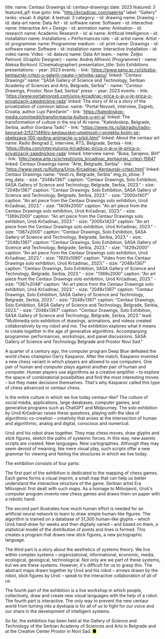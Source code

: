 title: 
    name: Centaur Drawings
id: centaur-drawings
date: 2023
featured: 3
featured_gif: true
goto:
    link: "http://krcadinac.com/galerija"
    label: "Gallery"
ranks:
    visual: 4
    digital: 4
    textual: 3
category: 
    - id: drawing
      name: Drawing
    - id: data-art
      name: Data Art
    - id: software
      name: Software
    - id: interactive
      name: Interactive Art + Design
    - id: animation
      name: Animation
    - id: research
      name: Academic Research
    - id: ai
      name: Artificial Intelligence
    - id: installation
      name: Installations + Performances
role:
    - id: artist
      name: Artist
    - id: programmer
      name: Programmer
medium:
    - id: print
      name: Drawings
    - id: software
      name: Software
    - id: installation
      name: Interactive Installation
    - id: video
      name: Video
    - id: dataviz
      name: Data Art
team:
    - name: Željko Petrović (Graphic Designer)
    - name: Andrej Alfirević (Programmer)
    - name: Aleksa Borković (Cinematographer)
presentation_title: Solo Exhibitions
presentations:
    - year: 2023
      events:
        - link: 'https://www.sanu.ac.rs/izlozba-kentaurski-crtezi-u-galeriji-nauke-i-tehnike-sanu/'
          linked: "Centaur Drawings" 
          name: "SASA Gallery of Science and Technology, Serbian Academy of Sciences and Arts, Belgrade, Serbia"
        - name: "<em>Centaur Drawings</em>, Prostor, Novi Sad, Serbia" 
press:
    - year: 2023
      events:
        - link: 'https://www.portalnovosti.com/uros-krcadinac-prica-o-ai-u-je-prica-o-privatizaciji-zajednickog-rada'
          linked: The story of AI is a story of the privatization of common labour.
          name: "Portal Novosti, interview, Zagreb, Croatia, author Lujo Parežanin"
        - link: 'https://kaleidoskop-media.com/mediji/transformacija-kulture-u-eri-ai'
          linked: The transformation of culture in the era of AI
          name: "Kaleidoskop, Belgrade, Serbia, author Gordana Tadić"
        - link: "https://www.rts.rs/lat/radio/radio-beograd-2/5271469/o-kentaurskoj-umetnosti-i-projektu-kojim-se-obelezava-100-godina-animacije-u-srbiji.html"
          linked: About the centaur art
          name: Radio Beograd 2, interview, RTS, Belgrade, Serbia
        - link: 'https://6yka.com/intervju/uros-krcadinac-prica-o-ai-u-je-prica-o-privatizaciji-zajednickog-rada'
          linked: Interview
          name: "Buka, Sarajevo, BiH"
        - link: 'http://www.arte.rs/sr/vesti/uros_krcadinac_kentaurski_crtezi-15641'
          linked: Centaur Drawings
          name: "Arte, Belgrade, Serbia"
        - link: 'https://www.vesti.rs/Kultura/Uros-Krcadinac-Kentaurski-crtezi.html'
          linked: Centaur Drawings
          name: "Vesti.rs, Belgrade, Serbia"
img_to_show: 7
img_data:
    - size: "2048x1367"
      caption: "Centaur Drawings, Solo Exhibition, SASA Gallery of Science and Technology, Belgrade, Serbia, 2023."
    - size: "2048x1367"
      caption: "Centaur Drawings, Solo Exhibition, SASA Gallery of Science and Technology, Belgrade, Serbia, 2023."
    - size: "2000x1407"
      caption: "An art piece from the Centaur Drawings solo exhibition, Uroš Krčadinac, 2023."
    - size: "1409x2000"
      caption: "An art piece from the Centaur Drawings solo exhibition, Uroš Krčadinac, 2023."
    - size: "1369x2000"
      caption: "An art piece from the Centaur Drawings solo exhibition, Uroš Krčadinac, 2023."
    - size: "2000x1423"
      caption: "An art piece from the Centaur Drawings solo exhibition, Uroš Krčadinac, 2023."
    - size: "1367x2000"
      caption: "Centaur Drawings, Solo Exhibition, SASA Gallery of Science and Technology, Belgrade, Serbia, 2023."
    - size: "2048x1367"
      caption: "Centaur Drawings, Solo Exhibition, SASA Gallery of Science and Technology, Belgrade, Serbia, 2023."
    - size: "1429x2000"
      caption: "An art piece from the Centaur Drawings solo exhibition, Uroš Krčadinac, 2023."
    - size: "1920x1080"
      caption: "Video from the Centaur Drawings solo exhibition, Uroš Krčadinac, 2023."
    - size: "2048x1367"
      caption: "Centaur Drawings, Solo Exhibition, SASA Gallery of Science and Technology, Belgrade, Serbia, 2023."
    - size: "1369x2000"
      caption: "An art piece from the Centaur Drawings solo exhibition, Uroš Krčadinac, 2023."
    - size: "1367x2048"
      caption: "An art piece from the Centaur Drawings solo exhibition, Uroš Krčadinac, 2023."
    - size: "2048x1367"
      caption: "Centaur Drawings, Solo Exhibition, SASA Gallery of Science and Technology, Belgrade, Serbia, 2023."
    - size: "2048x1367"
      caption: "Centaur Drawings, Solo Exhibition, SASA Gallery of Science and Technology, Belgrade, Serbia, 2023."
    - size: "2048x1367"
      caption: "Centaur Drawings, Solo Exhibition, SASA Gallery of Science and Technology, Belgrade, Serbia, 2023."
lead: "Multimedia solo exhibition of drawings, animations, and videos created collaboratively by my robot and me. The exhibition explores what it means to create together in the age of generative algorithms. Accompanying programme: performances, workshops, and panel discussions. SASA Gallery of Science and Technology Belgrade and Prostor Novi Sad."

A quarter of a century ago, the computer program Deep Blue defeated the world chess champion Garry Kasparov. After the match, Kasparov invented a new chess variant in which players are allowed to use computers. One pair of human and computer plays against another pair of human and computer. Human players use algorithms as a creative amplifier – to explore the space of combinatorial possibilities and find the most interesting moves – but they make decisions themselves. That's why Kasparov called this type of chess advanced or centaur chess.

Is the entire culture in which we live today centaur-like? The culture of social media, applications, large databases, computer games, and generative programs such as ChatGPT and Midjourney. The solo exhibition by Uroš Krčadinac raises these questions, playing with the idea of algorithmic co-creation – creativity that arises at the intersection of human and algorithmic, analog and digital, conscious and numerical.

Uroš and his robot draw together. They map chess moves, draw glyphs and stick figures, sketch the paths of systemic forces. In this way, new asemic scripts are created. New languages. New cartographies. Although they may seem devoid of meaning, like mere visual play, such scripts offer a new grammar for viewing and feeling the structures in which we live today.

The exhibition consists of four parts:

The first part of the exhibition is dedicated to the mapping of chess games. Each game forms a visual imprint, a small map that can help us better understand the interactive structure of the game. Serbian artist Era Milivojević first dealt with such maps. As a homage to Milivojević, Uroš's computer program invents new chess games and draws them on paper with a robotic hand.

The second part illustrates how much human effort is needed for an artificial neural network to learn to draw simple human-like figures. The algorithm is trained on a database of 31,300 human-like glyphs – which Uroš hand-drew for weeks and then digitally varied – and based on them, a statistical model of the distribution of points and lines is formed. This creates a program that draws new stick figures, a new pictographic language.

The third part is a story about the aesthetics of systems theory. We live within complex systems – organizational, informational, economic, media, ecological, geological, technological. Not only are we part of these systems, but we are these systems. However, it's difficult for us to grasp this. The abstract maps drawn together by Uroš and his robot – arrows drawn by the robot, stick figures by Uroš – speak to the interactive collaboration of all of us.

The fourth part of the exhibition is a live workshop in which people, collectively, draw and create new visual languages with the help of a robot. The fourth part is interactive. The only way to prevent the new centaur world from turning into a dystopia is for all of us to fight for our voice and our share in the development of intelligent systems.

So far, the exhibition has been held at the Gallery of Science and Technology of the Serbian Academy of Sciences and Arts in Belgrade and at the Creative Center Prostor in Novi Sad. <mark>&#9632;</mark>